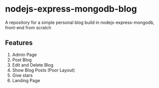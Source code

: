 # nodejs-express-mongodb-blog
A repository for a simple personal blog build in nodejs-express-mongodb, front-end from scratch

## Features
1. Admin Page
2. Post Blog
3. Edit and Delete Blog
4. Show Blog Posts (Poor Layout)
5. Give stars
6. Landing Page
